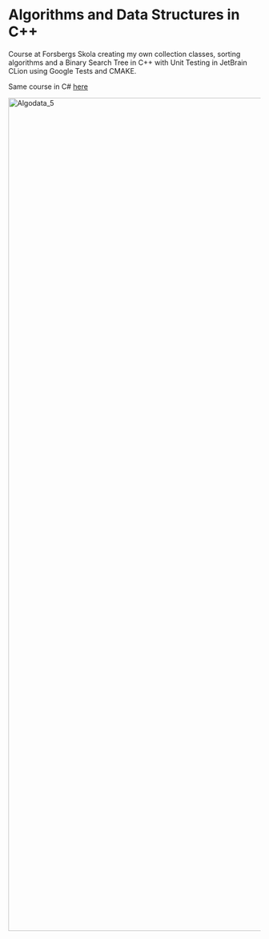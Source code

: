 # Algorithms and Data Structures in C++

Course at Forsbergs Skola creating my own collection classes, sorting algorithms and a Binary Search Tree in C++ with Unit Testing in JetBrain CLion using Google Tests and CMAKE.

Same course in C# [here](https://github.com/forsbergsskola-se/gp23-212-algodata-mandel)

<img width="1664" alt="Algodata_5" src="https://github.com/user-attachments/assets/45a2cb62-2459-4ace-b1db-24f1ee4e4735">
